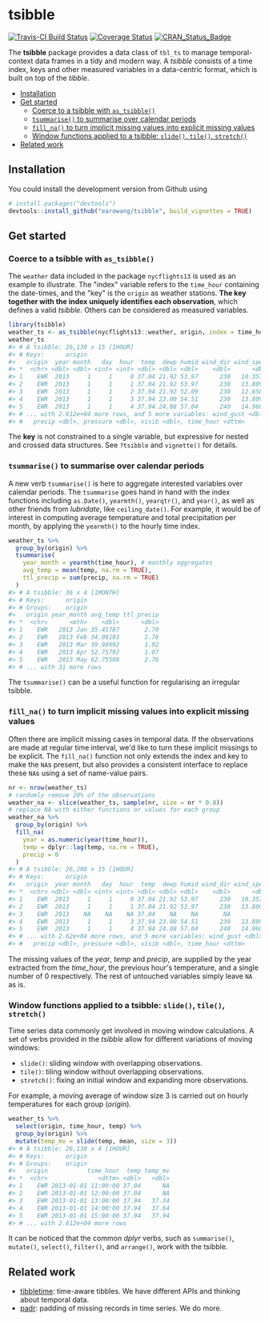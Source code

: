 
# tsibble

[![Travis-CI Build Status](https://travis-ci.org/earowang/tsibble.svg?branch=master)](https://travis-ci.org/earowang/tsibble)
[![Coverage Status](https://img.shields.io/codecov/c/github/earowang/tsibble/master.svg)](https://codecov.io/github/earowang/tsibble?branch=master)
[![CRAN_Status_Badge](http://www.r-pkg.org/badges/version/tsibble)](https://cran.r-project.org/package=tsibble)

The **tsibble** package provides a data class of `tbl_ts` to manage temporal-context data frames in a tidy and modern way. A *tsibble* consists of a time index, keys and other measured variables in a data-centric format, which is built on top of the *tibble*.

-   [Installation](#installation)
-   [Get started](#get-started)
    -   [Coerce to a tsibble with `as_tsibble()`](#coerce-to-a-tsibble-with-as_tsibble)
    -   [`tsummarise()` to summarise over calendar periods](#tsummarise-to-summarise-over-calendar-periods)
    -   [`fill_na()` to turn implicit missing values into explicit missing values](#fill_na-to-turn-implicit-missing-values-into-explicit-missing-values)
    -   [Window functions applied to a tsibble: `slide()`, `tile()`, `stretch()`](#window-functions-applied-to-a-tsibble-slide-tile-stretch)
-   [Related work](#related-work)

<!-- README.md is generated from README.Rmd. Please edit that file -->
Installation
------------

You could install the development version from Github using

``` r
# install.packages("devtools")
devtools::install_github("earowang/tsibble", build_vignettes = TRUE)
```

Get started
-----------

### Coerce to a tsibble with `as_tsibble()`

The `weather` data included in the package `nycflights13` is used as an example to illustrate. The "index" variable refers to the `time_hour` containing the date-times, and the "key" is the `origin` as weather stations. **The key together with the index uniquely identifies each observation**, which defines a valid *tsibble*. Others can be considered as measured variables.

``` r
library(tsibble)
weather_ts <- as_tsibble(nycflights13::weather, origin, index = time_hour)
weather_ts
#> # A tsibble: 26,130 x 15 [1HOUR]
#> # Keys:      origin
#>   origin  year month   day  hour  temp  dewp humid wind_dir wind_speed
#> *  <chr> <dbl> <dbl> <int> <int> <dbl> <dbl> <dbl>    <dbl>      <dbl>
#> 1    EWR  2013     1     1     0 37.04 21.92 53.97      230   10.35702
#> 2    EWR  2013     1     1     1 37.04 21.92 53.97      230   13.80936
#> 3    EWR  2013     1     1     2 37.94 21.92 52.09      230   12.65858
#> 4    EWR  2013     1     1     3 37.94 23.00 54.51      230   13.80936
#> 5    EWR  2013     1     1     4 37.94 24.08 57.04      240   14.96014
#> # ... with 2.612e+04 more rows, and 5 more variables: wind_gust <dbl>,
#> #   precip <dbl>, pressure <dbl>, visib <dbl>, time_hour <dttm>
```

The **key** is not constrained to a single variable, but expressive for nested and crossed data structures. See `?tsibble` and `vignette()` for details.

### `tsummarise()` to summarise over calendar periods

A new verb `tsummarise()` is here to aggregate interested variables over calendar periods. The `tsummarise` goes hand in hand with the index functions including `as.Date()`, `yearmth()`, `yearqtr()`, and `year()`, as well as other friends from *lubridate*, like `ceiling_date()`. For example, it would be of interest in computing average temperature and total precipitation per month, by applying the `yearmth()` to the hourly time index.

``` r
weather_ts %>%
  group_by(origin) %>%
  tsummarise(
    year_month = yearmth(time_hour), # monthly aggregates
    avg_temp = mean(temp, na.rm = TRUE),
    ttl_precip = sum(precip, na.rm = TRUE)
  )
#> # A tsibble: 36 x 4 [1MONTH]
#> # Keys:      origin
#> # Groups:    origin
#>   origin year_month avg_temp ttl_precip
#> *  <chr>      <mth>    <dbl>      <dbl>
#> 1    EWR   2013 Jan 35.45787       2.70
#> 2    EWR   2013 Feb 34.09193       2.76
#> 3    EWR   2013 Mar 39.98992       1.92
#> 4    EWR   2013 Apr 52.75792       1.07
#> 5    EWR   2013 May 62.75508       2.76
#> # ... with 31 more rows
```

The `tsummarise()` can be a useful function for regularising an irregular tsibble.

### `fill_na()` to turn implicit missing values into explicit missing values

Often there are implicit missing cases in temporal data. If the observations are made at regular time interval, we'd like to turn these implicit missings to be explicit. The `fill_na()` function not only extends the index and key to make the `NA`s present, but also provides a consistent interface to replace these `NA`s using a set of name-value pairs.

``` r
nr <- nrow(weather_ts)
# randomly remove 20% of the observations
weather_na <- slice(weather_ts, sample(nr, size = nr * 0.8))
# replace NA with either functions or values for each group
weather_na %>%
  group_by(origin) %>%
  fill_na(
    year = as.numeric(year(time_hour)),
    temp = dplyr::lag(temp, na.rm = TRUE),
    precip = 0
  )
#> # A tsibble: 26,208 x 15 [1HOUR]
#> # Keys:      origin
#>   origin  year month   day  hour  temp  dewp humid wind_dir wind_speed
#> *  <chr> <dbl> <dbl> <int> <int> <dbl> <dbl> <dbl>    <dbl>      <dbl>
#> 1    EWR  2013     1     1     0 37.04 21.92 53.97      230   10.35702
#> 2    EWR  2013     1     1     1 37.04 21.92 53.97      230   13.80936
#> 3    EWR  2013    NA    NA    NA 37.04    NA    NA       NA         NA
#> 4    EWR  2013     1     1     3 37.94 23.00 54.51      230   13.80936
#> 5    EWR  2013     1     1     4 37.94 24.08 57.04      240   14.96014
#> # ... with 2.62e+04 more rows, and 5 more variables: wind_gust <dbl>,
#> #   precip <dbl>, pressure <dbl>, visib <dbl>, time_hour <dttm>
```

The missing values of the *year*, *temp* and *precip*, are supplied by the year extracted from the *time\_hour*, the previous hour's temperature, and a single number of 0 respectively. The rest of untouched variables simply leave `NA` as is.

### Window functions applied to a tsibble: `slide()`, `tile()`, `stretch()`

Time series data commonly get involved in moving window calculations. A set of verbs provided in the *tsibble* allow for different variations of moving windows:

-   `slide()`: sliding window with overlapping observations.
-   `tile()`: tiling window without overlapping observations.
-   `stretch()`: fixing an initial window and expanding more observations.

For example, a moving average of window size 3 is carried out on hourly temperatures for each group (*origin*).

``` r
weather_ts %>% 
  select(origin, time_hour, temp) %>% 
  group_by(origin) %>% 
  mutate(temp_mv = slide(temp, mean, size = 3))
#> # A tsibble: 26,130 x 4 [1HOUR]
#> # Keys:      origin
#> # Groups:    origin
#>   origin           time_hour  temp temp_mv
#> *  <chr>              <dttm> <dbl>   <dbl>
#> 1    EWR 2013-01-01 11:00:00 37.04      NA
#> 2    EWR 2013-01-01 12:00:00 37.04      NA
#> 3    EWR 2013-01-01 13:00:00 37.94   37.34
#> 4    EWR 2013-01-01 14:00:00 37.94   37.64
#> 5    EWR 2013-01-01 15:00:00 37.94   37.94
#> # ... with 2.612e+04 more rows
```

It can be noticed that the common *dplyr* verbs, such as `summarise()`, `mutate()`, `select()`, `filter()`, and `arrange()`, work with the tsibble.

Related work
------------

-   [tibbletime](https://github.com/business-science/tibbletime): time-aware tibbles. We have different APIs and thinking about temporal data.
-   [padr](https://github.com/EdwinTh/padr): padding of missing records in time series. We do more.
